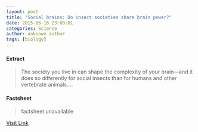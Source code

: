 ```yaml
---
layout: post
title: "Social brains: Do insect societies share brain power?"
date: 2015-06-16 23:00:01
categories: Science
author: unknown author
tags: [biology]
---
```



#### Extract
>The society you live in can shape the complexity of your brain—and it does so differently for social insects than for humans and other vertebrate animals....

#### Factsheet
>factsheet unavailable

[Visit Link](http://phys.org/news353669991.html)


